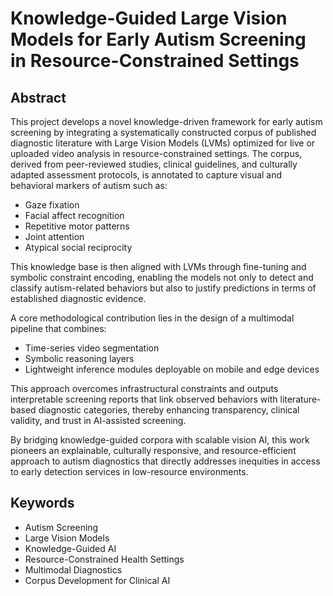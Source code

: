 # Knowledge-Guided Large Vision Models for Early Autism Screening in Resource-Constrained Settings

## Abstract

This project develops a novel knowledge-driven framework for early autism screening by integrating a systematically constructed corpus of published diagnostic literature with Large Vision Models (LVMs) optimized for live or uploaded video analysis in resource-constrained settings. The corpus, derived from peer-reviewed studies, clinical guidelines, and culturally adapted assessment protocols, is annotated to capture visual and behavioral markers of autism such as:

- Gaze fixation
- Facial affect recognition
- Repetitive motor patterns
- Joint attention
- Atypical social reciprocity

This knowledge base is then aligned with LVMs through fine-tuning and symbolic constraint encoding, enabling the models not only to detect and classify autism-related behaviors but also to justify predictions in terms of established diagnostic evidence.

A core methodological contribution lies in the design of a multimodal pipeline that combines:

- Time-series video segmentation
- Symbolic reasoning layers
- Lightweight inference modules deployable on mobile and edge devices

This approach overcomes infrastructural constraints and outputs interpretable screening reports that link observed behaviors with literature-based diagnostic categories, thereby enhancing transparency, clinical validity, and trust in AI-assisted screening.

By bridging knowledge-guided corpora with scalable vision AI, this work pioneers an explainable, culturally responsive, and resource-efficient approach to autism diagnostics that directly addresses inequities in access to early detection services in low-resource environments.

## Keywords

- Autism Screening
- Large Vision Models
- Knowledge-Guided AI
- Resource-Constrained Health Settings
- Multimodal Diagnostics
- Corpus Development for Clinical AI